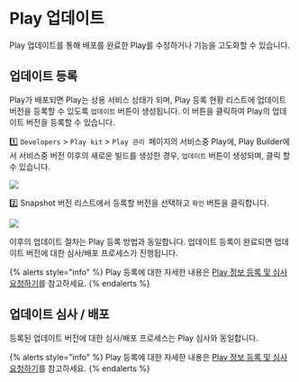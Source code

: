 # Play 업데이트

Play 업데이트를 통해 배포를 완료한 Play를 수정하거나 기능을 고도화할 수 있습니다.

## 업데이트 등록 <a href="register-an-update" id="register-an-update"></a>

Play가 배포되면 Play는 상용 서비스 상태가 되며, Play 등록 현황 리스트에 업데이트 버전을 등록할 수 있도록 `업데이트` 버튼이 생성됩니다. 이 버튼을 클릭하여 Play의 업데이트 버전을 등록할 수 있습니다.

1️⃣ `Developers` > `Play kit` > `Play 관리 `페이지의 서비스중 Play에, Play Builder에서 서비스중 버전 이후의 새로운 빌드를 생성한 경우, `업데이트` 버튼이 생성되며, 클릭 할 수 있습니다.

![](broken-reference)

2️⃣ Snapshot 버전 리스트에서 등록할 버전을 선택하고 `확인` 버튼을 클릭합니다.

![](broken-reference)

이후의 업데이트 절차는 Play 등록 방법과 동일합니다. 업데이트 등록이 완료되면 업데이트 버전에 대한 심사/배포 프로세스가 진행됩니다.

{% alerts style="info" %}
Play 등록에 대한 자세한 내용은 [Play 정보 등록 및 심사 요청하기](../play-registration-and-review/#play-registration-and-review)를 참고하세요.
{% endalerts %}

## 업데이트 심사 / 배포 <a href="update-review-and-release" id="update-review-and-release"></a>

등록된 업데이트 버전에 대한 심사/배포 프로세스는 Play 심사와 동일합니다.

{% alerts style="info" %}
Play 등록에 대한 자세한 내용은 [Play 정보 등록 및 심사 요청하기](../play-registration-and-review/#play-registration-and-review)를 참고하세요.
{% endalerts %}
